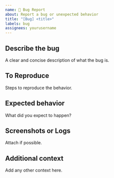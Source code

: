 ```yaml
---
name: 🐛 Bug Report
about: Report a bug or unexpected behavior
title: "[Bug] <title>"
labels: bug
assignees: yourusername
---
```


## Describe the bug
A clear and concise description of what the bug is.

## To Reproduce
Steps to reproduce the behavior.

## Expected behavior
What did you expect to happen?

## Screenshots or Logs
Attach if possible.

## Additional context
Add any other context here.
